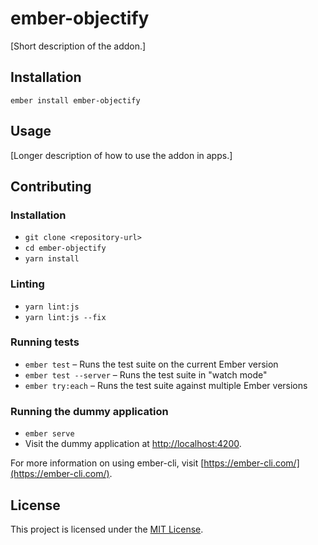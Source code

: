 ember-objectify
==============================================================================

[Short description of the addon.]

Installation
------------------------------------------------------------------------------

```
ember install ember-objectify
```


Usage
------------------------------------------------------------------------------

[Longer description of how to use the addon in apps.]


Contributing
------------------------------------------------------------------------------

### Installation

* `git clone <repository-url>`
* `cd ember-objectify`
* `yarn install`

### Linting

* `yarn lint:js`
* `yarn lint:js --fix`

### Running tests

* `ember test` – Runs the test suite on the current Ember version
* `ember test --server` – Runs the test suite in "watch mode"
* `ember try:each` – Runs the test suite against multiple Ember versions

### Running the dummy application

* `ember serve`
* Visit the dummy application at [http://localhost:4200](http://localhost:4200).

For more information on using ember-cli, visit [https://ember-cli.com/](https://ember-cli.com/).

License
------------------------------------------------------------------------------

This project is licensed under the [MIT License](LICENSE.md).
